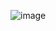
![image](https://user-images.githubusercontent.com/4485129/115861135-0bf6e180-a450-11eb-9440-58a776330e3c.png)
